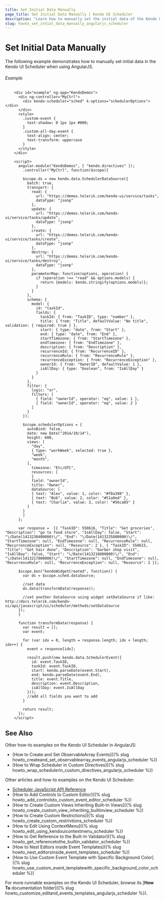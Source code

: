 ```yaml
---
title: Set Initial Data Manually
page_title: Set Initial Data Manually | Kendo UI Scheduler
description: "Learn how to manually set the initial data of the Kendo UI Scheduler widget when using AngularJS."
slug: howto_set_intial_data_manually_angularjs_scheduler
---
```


# Set Initial Data Manually

The following example demonstrates how to manually set initial data in the Kendo UI Scheduler when using AngularJS.

###### Example

```dojo
    <div id="example" ng-app="KendoDemos">
      <div ng-controller="MyCtrl">
        <div kendo-scheduler="sched" k-options="schedulerOptions"></div>
      </div>
      <style>
        .custom-event {
          text-shadow: 0 1px 1px #000;
        }
        .custom-all-day-event {
          text-align: center;
          text-transform: uppercase
        }
      </style>
    </div>

    <script>
      angular.module("KendoDemos", [ "kendo.directives" ]);
        .controller("MyCtrl", function($scope){

        $scope.ds = new kendo.data.SchedulerDataSource({
          batch: true,
          transport: {
            read: {
              url: "https://demos.telerik.com/kendo-ui/service/tasks",
              dataType: "jsonp"
            },
            update: {
              url: "https://demos.telerik.com/kendo-ui/service/tasks/update",
              dataType: "jsonp"
            },
            create: {
              url: "https://demos.telerik.com/kendo-ui/service/tasks/create",
              dataType: "jsonp"
            },
            destroy: {
              url: "https://demos.telerik.com/kendo-ui/service/tasks/destroy",
              dataType: "jsonp"
            },
            parameterMap: function(options, operation) {
              if (operation !== "read" && options.models) {
                return {models: kendo.stringify(options.models)};
              }
            }
          },
          schema: {
            model: {
              id: "taskId",
              fields: {
                taskId: { from: "TaskID", type: "number" },
                title: { from: "Title", defaultValue: "No title", validation: { required: true } },
                start: { type: "date", from: "Start" },
                end: { type: "date", from: "End" },
                startTimezone: { from: "StartTimezone" },
                endTimezone: { from: "EndTimezone" },
                description: { from: "Description" },
                recurrenceId: { from: "RecurrenceID" },
                recurrenceRule: { from: "RecurrenceRule" },
                recurrenceException: { from: "RecurrenceException" },
                ownerId: { from: "OwnerID", defaultValue: 1 },
                isAllDay: { type: "boolean", from: "IsAllDay" }
              }
            }
          },
          filter: {
            logic: "or",
            filters: [
              { field: "ownerId", operator: "eq", value: 1 },
              { field: "ownerId", operator: "eq", value: 2 }
            ]
          }
        });

        $scope.schedulerOptions = {
          autoBind: false,
          date: new Date("2014/10/14"),
          height: 600,
          views: [
            "day",
            { type: "workWeek", selected: true },
            "week",
            "month",
          ],
            timezone: "Etc/UTC",
            resources: [
            {
            field: "ownerId",
            title: "Owner",
            dataSource: [
            { text: "Alex", value: 1, color: "#f8a398" },
            { text: "Bob", value: 2, color: "#51a0ed" },
            { text: "Charlie", value: 3, color: "#56ca85" }
          ]
        }
        ]
      };

      var response =  [{ "TaskID": 550616, "Title": "Get groceries", "Description": "go to food store", "IsAllDay": false, "Start": "\/Date(1413230400000)\/", "End": "\/Date(1413235800000)\/", "StartTimezone": null, "EndTimezone": null, "RecurrenceRule": null, "RecurrenceException": null, "Resource": 2 }, { "TaskID": 550615, "Title": "Get hair done", "Description": "barber shop visit", "IsAllDay": false, "Start": "\/Date(1413216000000)\/", "End": "\/Date(1413217800000)\/", "StartTimezone": null, "EndTimezone": null, "RecurrenceRule": null, "RecurrenceException": null, "Resource": 2 }];

      $scope.$on("kendoWidgetCreated", function() {
        var ds = $scope.sched.dataSource;

        //set data
        ds.data(transformData(response));

        //set another DataSource using widget setDataSource if like: http://docs.telerik.com/kendo-ui/api/javascript/ui/scheduler/methods/setDataSource
      });
      }

      function transformData(response) {
        var result = [];
        var event;

        for (var idx = 0, length = response.length; idx < length; idx++) {
          event = response[idx];

          result.push(new kendo.data.SchedulerEvent({
            id: event.TaskID,
            taskId: event.TaskID,
            start: kendo.parseDate(event.Start),
            end: kendo.parseDate(event.End),
            title: event.Title,
            description: event.Description,
            isAllDay: event.IsAllDay
          }));
          //add all fields you want to add
        }

        return result;
      });
    </script>
```

## See Also

Other how-to examples on the Kendo UI Scheduler in AngularJS:

* [How to Create and Set ObservableArray Events]({% slug howto_createand_set_observablearray_events_angularjs_scheduler %})
* [How to Wrap Scheduler in Custom Directives]({% slug howto_wrap_schedulerin_custom_directives_angularjs_scheduler %})

Other articles and how-to examples on the Kendo UI Scheduler:

* [Scheduler JavaScript API Reference](/api/javascript/ui/scheduler)
* [How to Add Controls to Custom Editor]({% slug howto_add_controlsto_custom_event_editor_scheduler %})
* [How to Create Custom Views Inheriting Built-In Views]({% slug howto_create_custom_view_inheriting_builtinview_scheduler %})
* [How to Create Custom Restrictions]({% slug howto_create_custom_restrivtions_scheduler %})
* [How to Edit Using ContextMenu]({% slug howto_edit_using_kendouicontextmenu_scheduler %})
* [How to Get Reference to the Built-In Validator]({% slug howto_get_referencetothe_builtin_validator_scheduler %})
* [How to Nest Editors inside Event Templates]({% slug howto_nest_editorsinside_event_templates_scheduler %})
* [How to Use Custom Event Template with Specific Background Color]({% slug howto_use_custom_event_templatewith_specific_background_color_scheduler %})

For more runnable examples on the Kendo UI Scheduler, browse its [**How To** documentation folder]({% slug howto_customize_editand_events_templates_angularjs_scheduler %}).
